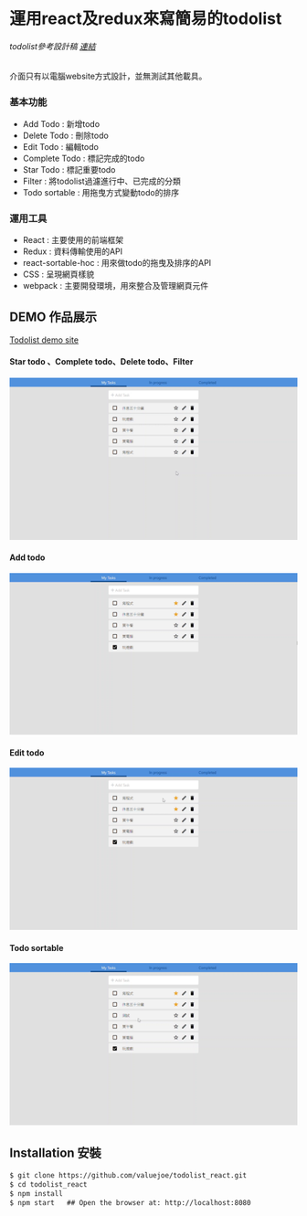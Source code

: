 # 運用react及redux來寫簡易的todolist
###### todolist參考設計稿 [連結](https://valuejoe.github.io/todolist_react/)
介面只有以電腦website方式設計，並無測試其他載具。
### 基本功能
-   Add Todo : 新增todo
-   Delete Todo : 刪除todo
-   Edit Todo : 編輯todo
-   Complete Todo : 標記完成的todo
-   Star Todo : 標記重要todo
-   Filter : 將todolist過濾進行中、已完成的分類
-   Todo sortable : 用拖曳方式變動todo的排序
### 運用工具
-   React : 主要使用的前端框架
-   Redux : 資料傳輸使用的API
-   react-sortable-hoc : 用來做todo的拖曳及排序的API
-   CSS : 呈現網頁樣貌
-   webpack :  主要開發環境，用來整合及管理網頁元件
## DEMO 作品展示
 [Todolist demo site](https://valuejoe.github.io/todolist_react/)

#### Star todo 、Complete todo、Delete todo、Filter
 ![Alt text](./src/img/todo_filter.gif)
#### Add todo
 ![Alt text](./src/img/todo_add.gif)
#### Edit todo
 ![Alt text](./src/img/todo_edit.gif)
#### Todo sortable
 ![Alt text](./src/img/todo_sortable.gif)

 ## Installation 安裝

```console
$ git clone https://github.com/valuejoe/todolist_react.git 
$ cd todolist_react
$ npm install 
$ npm start   ## Open the browser at: http://localhost:8080
```
